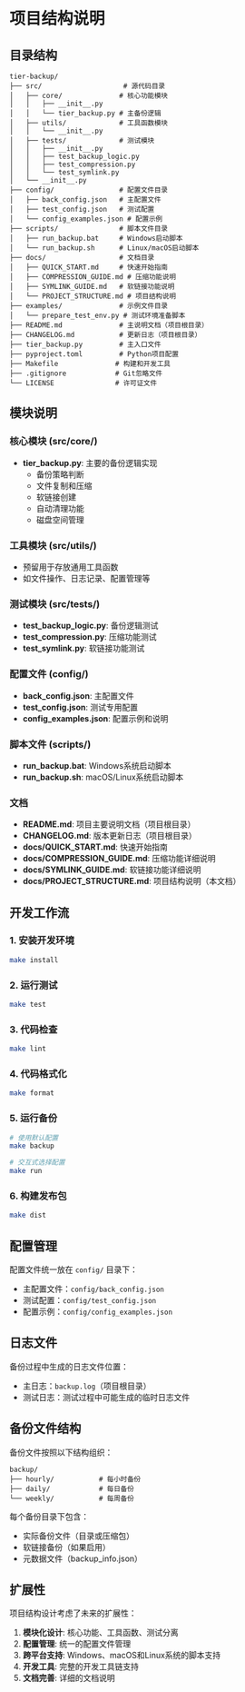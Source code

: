 # 项目结构说明

## 目录结构

```
tier-backup/
├── src/                    # 源代码目录
│   ├── core/              # 核心功能模块
│   │   ├── __init__.py
│   │   └── tier_backup.py # 主备份逻辑
│   ├── utils/             # 工具函数模块
│   │   └── __init__.py
│   ├── tests/             # 测试模块
│   │   ├── __init__.py
│   │   ├── test_backup_logic.py
│   │   ├── test_compression.py
│   │   └── test_symlink.py
│   └── __init__.py
├── config/                # 配置文件目录
│   ├── back_config.json   # 主配置文件
│   ├── test_config.json   # 测试配置
│   └── config_examples.json # 配置示例
├── scripts/               # 脚本文件目录
│   ├── run_backup.bat     # Windows启动脚本
│   └── run_backup.sh      # Linux/macOS启动脚本
├── docs/                  # 文档目录
│   ├── QUICK_START.md     # 快速开始指南
│   ├── COMPRESSION_GUIDE.md # 压缩功能说明
│   ├── SYMLINK_GUIDE.md   # 软链接功能说明
│   └── PROJECT_STRUCTURE.md # 项目结构说明
├── examples/              # 示例文件目录
│   └── prepare_test_env.py # 测试环境准备脚本
├── README.md              # 主说明文档（项目根目录）
├── CHANGELOG.md           # 更新日志（项目根目录）
├── tier_backup.py         # 主入口文件
├── pyproject.toml         # Python项目配置
├── Makefile              # 构建和开发工具
├── .gitignore            # Git忽略文件
└── LICENSE               # 许可证文件
```

## 模块说明

### 核心模块 (src/core/)

- **tier_backup.py**: 主要的备份逻辑实现
  - 备份策略判断
  - 文件复制和压缩
  - 软链接创建
  - 自动清理功能
  - 磁盘空间管理

### 工具模块 (src/utils/)

- 预留用于存放通用工具函数
- 如文件操作、日志记录、配置管理等

### 测试模块 (src/tests/)

- **test_backup_logic.py**: 备份逻辑测试
- **test_compression.py**: 压缩功能测试
- **test_symlink.py**: 软链接功能测试

### 配置文件 (config/)

- **back_config.json**: 主配置文件
- **test_config.json**: 测试专用配置
- **config_examples.json**: 配置示例和说明

### 脚本文件 (scripts/)

- **run_backup.bat**: Windows系统启动脚本
- **run_backup.sh**: macOS/Linux系统启动脚本

### 文档

- **README.md**: 项目主要说明文档（项目根目录）
- **CHANGELOG.md**: 版本更新日志（项目根目录）
- **docs/QUICK_START.md**: 快速开始指南
- **docs/COMPRESSION_GUIDE.md**: 压缩功能详细说明
- **docs/SYMLINK_GUIDE.md**: 软链接功能详细说明
- **docs/PROJECT_STRUCTURE.md**: 项目结构说明（本文档）

## 开发工作流

### 1. 安装开发环境

```bash
make install
```

### 2. 运行测试

```bash
make test
```

### 3. 代码检查

```bash
make lint
```

### 4. 代码格式化

```bash
make format
```

### 5. 运行备份

```bash
# 使用默认配置
make backup

# 交互式选择配置
make run
```

### 6. 构建发布包

```bash
make dist
```

## 配置管理

配置文件统一放在 `config/` 目录下：

- 主配置文件：`config/back_config.json`
- 测试配置：`config/test_config.json`
- 配置示例：`config/config_examples.json`

## 日志文件

备份过程中生成的日志文件位置：

- 主日志：`backup.log`（项目根目录）
- 测试日志：测试过程中可能生成的临时日志文件

## 备份文件结构

备份文件按照以下结构组织：

```
backup/
├── hourly/           # 每小时备份
├── daily/            # 每日备份
└── weekly/           # 每周备份
```

每个备份目录下包含：
- 实际备份文件（目录或压缩包）
- 软链接备份（如果启用）
- 元数据文件（backup_info.json）

## 扩展性

项目结构设计考虑了未来的扩展性：

1. **模块化设计**: 核心功能、工具函数、测试分离
2. **配置管理**: 统一的配置文件管理
3. **跨平台支持**: Windows、macOS和Linux系统的脚本支持
4. **开发工具**: 完整的开发工具链支持
5. **文档完善**: 详细的文档说明 